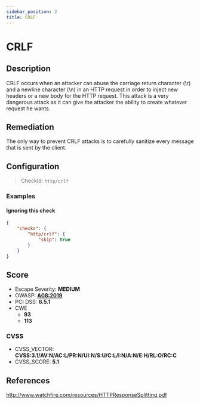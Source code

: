 ```yaml
---
sidebar_position: 2
title: CRLF
---
```


# CRLF

## Description

CRLF occurs when an attacker can abuse the carriage return character (\r) and a newline character (\n) in an HTTP request in order to inject new headers or a new body for the HTTP request. This attack is a very dangerous attack as it can give the attacker the ability to create whatever request he wants.

## Remediation

The only way to prevent CRLF attacks is to carefully sanitize every message that is sent by the client.


## Configuration

> CheckId: `http/crlf`


### Examples


#### Ignoring this check

```json
{
    "checks": {
        "http/crlf": {
            "skip": true
        }
    }
}
```




## Score

- Escape Severity: **<span className="medium-severity">MEDIUM</span>**
- OWASP: **[A08:2019](https://github.com/OWASP/API-Security/blob/master/2019/en/src/0xa8-injection.md)**
- PCI DSS: **6.5.1**
- CWE
  - **93**
  - **113**




### CVSS

- CVSS_VECTOR: **CVSS:3.1/AV:N/AC:L/PR:N/UI:N/S:U/C:L/I:N/A:N/E:H/RL:O/RC:C**
- CVSS_SCORE: **5.1**

## References

http://www.watchfire.com/resources/HTTPResponseSplitting.pdf

